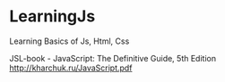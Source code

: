 # LearningJs
 Learning Basics of Js, Html, Css

JSL-book - JavaScript: The Definitive Guide, 5th Edition http://kharchuk.ru/JavaScript.pdf
